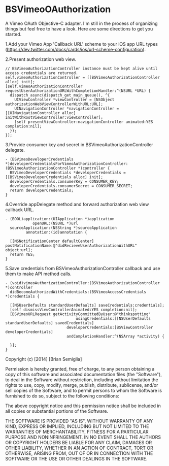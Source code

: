 BSVimeoOAuthorization
=====================

A Vimeo OAuth Objective-C adapter. I'm still in the process of organizing things but feel free to have a look. Here are some directions to get you started.

1.Add your Vimeo App 'Callback URL' scheme to your iOS app URL types (https://dev.twitter.com/docs/cards/ios/url-scheme-configuration).

2.Present authorization web view.

    // BSVimeoAuthorizationController instance must be kept alive until access credentials are returned.
    self.vimeoAuthorizationController = [[BSVimeoAuthorizationController alloc] init];
    [self.vimeoAuthorizationController requestUserAuthorizationURLWithCompletionHandler:^(NSURL *URL) {
      dispatch_async(dispatch_get_main_queue(), ^{
        UIViewController *viewController = [NSObject authorizationWebViewControllerWithURL:URL];
        UINavigationController *navigationController = [[UINavigationController alloc] initWithRootViewController:viewController];
        [self presentViewController:navigationController animated:YES completion:nil];
      });
    }];
    

3.Provide consumer key and secret in BSVimeoAuthorizationController delegate.  

    - (BSVimeoDeveloperCredentials *)developerCredentialsForVimeoAuthorizationController:(BSVimeoAuthorizationController *)controller {
      BSVimeoDeveloperCredentials *developerCredentials = [[BSVimeoDeveloperCredentials alloc] init];
      developerCredentials.consumerKey = CONSUMER_KEY;
      developerCredentials.consumerSecret = CONSUMER_SECRET;
      return developerCredentials;
    }

4.Override appDelegate method and forward authorization web view callback URL.

    - (BOOL)application:(UIApplication *)application
                openURL:(NSURL *)url
      sourceApplication:(NSString *)sourceApplication
             annotation:(id)annotation {
    
      [[NSNotificationCenter defaultCenter] postNotificationName:@"didRecieveUserAuthorizationWithURL" object:url];
      return YES;
    }

5.Save credentials from BSVimeoAuthorizationController callback and use them to make API method calls.

    - (void)vimeoAuthorizationController:(BSVimeoAuthorizationController *)controller
      didBecomeAuthorizedWithCredentials:(BSVimeoAccessCredentials *)credentials {
    
      [[NSUserDefaults standardUserDefaults] saveCredentials:credentials];
      [self dismissViewControllerAnimated:YES completion:nil];
      [BSVimeoURLRequest getActivityCommittedByUser:@"thinkspotting"
                                   usingCredentials:[[NSUserDefaults standardUserDefaults] savedCredentials]
                               developerCredentials:[BSViewController developerCredentials]
                               andCompletionHandler:^(NSArray *activity) {
                                 
      }];
    }



Copyright (c) [2014] [Brian Semiglia]

Permission is hereby granted, free of charge, to any person obtaining a copy
of this software and associated documentation files (the "Software"), to deal
in the Software without restriction, including without limitation the rights
to use, copy, modify, merge, publish, distribute, sublicense, and/or sell
copies of the Software, and to permit persons to whom the Software is
furnished to do so, subject to the following conditions:

The above copyright notice and this permission notice shall be included in all
copies or substantial portions of the Software.

THE SOFTWARE IS PROVIDED "AS IS", WITHOUT WARRANTY OF ANY KIND, EXPRESS OR
IMPLIED, INCLUDING BUT NOT LIMITED TO THE WARRANTIES OF MERCHANTABILITY,
FITNESS FOR A PARTICULAR PURPOSE AND NONINFRINGEMENT. IN NO EVENT SHALL THE
AUTHORS OR COPYRIGHT HOLDERS BE LIABLE FOR ANY CLAIM, DAMAGES OR OTHER
LIABILITY, WHETHER IN AN ACTION OF CONTRACT, TORT OR OTHERWISE, ARISING FROM,
OUT OF OR IN CONNECTION WITH THE SOFTWARE OR THE USE OR OTHER DEALINGS IN THE
SOFTWARE.
